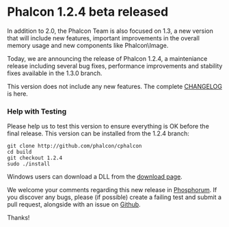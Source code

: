<!--
slug: phalcon-1-2-4-beta-released
date: Thu Sep 19 2013 11:03:00 GMT-0400 (EDT)
tags: phalcon, php
title: Phalcon 1.2.4 beta released
id: 61673713946
link: http://blog.phalconphp.com/post/61673713946/phalcon-1-2-4-beta-released
raw: {"blog_name":"phalconphp","id":61673713946,"post_url":"http://blog.phalconphp.com/post/61673713946/phalcon-1-2-4-beta-released","slug":"phalcon-1-2-4-beta-released","type":"text","date":"2013-09-19 15:03:00 GMT","timestamp":1379602980,"state":"published","format":"html","reblog_key":"UpyXjp00","tags":["phalcon","php"],"short_url":"http://tmblr.co/Z6PumvvS2Z4Q","highlighted":[],"note_count":2,"title":"Phalcon 1.2.4 beta released","body":"<p>In addition to 2.0, the Phalcon Team is also focused on 1.3, a new version that will include new features, important improvements in the overall memory usage and new components like Phalcon\\Image.</p>\n<p>Today, we are announcing the release of Phalcon 1.2.4, a mainteniance release including several bug fixes, performance improvements and stability fixes available in the 1.3.0 branch.</p>\n<p>This version does not include any new features. The complete <a href=\"https://github.com/phalcon/cphalcon/blob/1.2.4/CHANGELOG\">CHANGELOG​</a> is ​here.</p>\n<h3>Help with Testing</h3>\n<p>Please help us to test this version to ensure everything is OK before the final release. This version can be installed from the 1.2.4 branch:</p>\n<pre class=\"sh_sh sh_sourceCode\">git clone <a href=\"http://github.com/phalcon/cphalcon\">http://github.com/phalcon/cphalcon</a>\ncd build\ngit checkout 1.2.4\nsudo ./install\n</pre>\n<p>Windows users can download a DLL from the <a href=\"http://phalconphp.com/download\">download page</a>.</p>\n<p>We welcome your comments regarding this new release in <a href=\"http://forum.phalconphp.com\">Phosphorum</a>. If you discover any bugs, please (if possible) create a failing test and submit a pull request, alongside with an issue on <a href=\"https://github.com/phalcon/cphalcon\">Github</a>.</p>\n<p>Thanks!</p>","reblog":{"tree_html":"","comment":"<p>In addition to 2.0, the Phalcon Team is also focused on 1.3, a new version that will include new features, important improvements in the overall memory usage and new components like Phalcon\\Image.</p>\n<p>Today, we are announcing the release of Phalcon 1.2.4, a mainteniance release including several bug fixes, performance improvements and stability fixes available in the 1.3.0 branch.</p>\n<p>This version does not include any new features. The complete <a href=\"https://github.com/phalcon/cphalcon/blob/1.2.4/CHANGELOG\">CHANGELOG&#8203;</a> is &#8203;here.</p>\n<h3>Help with Testing</h3>\n<p>Please help us to test this version to ensure everything is OK before the final release. This version can be installed from the 1.2.4 branch:</p>\n<pre class=\"sh_sh sh_sourceCode\">git clone <a href=\"http://github.com/phalcon/cphalcon\">http://github.com/phalcon/cphalcon</a>\ncd build\ngit checkout 1.2.4\nsudo ./install\n</pre>\n<p>Windows users can download a DLL from the <a href=\"http://phalconphp.com/download\">download page</a>.</p>\n<p>We welcome your comments regarding this new release in <a href=\"http://forum.phalconphp.com\">Phosphorum</a>. If you discover any bugs, please (if possible) create a failing test and submit a pull request, alongside with an issue on <a href=\"https://github.com/phalcon/cphalcon\">Github</a>.</p>\n<p>Thanks!</p>"},"trail":[{"blog":{"name":"phalconphp","theme":{"header_full_width":1117,"header_full_height":426,"header_focus_width":758,"header_focus_height":426,"avatar_shape":"square","background_color":"#FAFAFA","body_font":"Helvetica Neue","header_bounds":"0,937,426,179","header_image":"http://static.tumblr.com/be2b0380984b972b47699d457f4c0ffb/ivjir8a/815nn0qo7/tumblr_static_28z87js742xwowwo0kco04ogs.jpg","header_image_focused":"http://static.tumblr.com/be2b0380984b972b47699d457f4c0ffb/ivjir8a/laHnn0qo9/tumblr_static_tumblr_static_28z87js742xwowwo0kco04ogs_focused_v3.jpg","header_image_scaled":"http://static.tumblr.com/be2b0380984b972b47699d457f4c0ffb/ivjir8a/815nn0qo7/tumblr_static_28z87js742xwowwo0kco04ogs_2048_v2.jpg","header_stretch":true,"link_color":"#529ECC","show_avatar":true,"show_description":true,"show_header_image":true,"show_title":true,"title_color":"#444444","title_font":"Gibson","title_font_weight":"bold"}},"post":{"id":"61673713946"},"content":"<p>In addition to 2.0, the Phalcon Team is also focused on 1.3, a new version that will include new features, important improvements in the overall memory usage and new components like Phalcon\\Image.</p>\n<p>Today, we are announcing the release of Phalcon 1.2.4, a mainteniance release including several bug fixes, performance improvements and stability fixes available in the 1.3.0 branch.</p>\n<p>This version does not include any new features. The complete <a href=\"https://github.com/phalcon/cphalcon/blob/1.2.4/CHANGELOG\">CHANGELOG​</a> is ​here.</p>\n<h3>Help with Testing</h3>\n<p>Please help us to test this version to ensure everything is OK before the final release. This version can be installed from the 1.2.4 branch:</p>\n<pre class=\"sh_sh sh_sourceCode\">git clone <a href=\"http://github.com/phalcon/cphalcon\">http://github.com/phalcon/cphalcon</a>\ncd build\ngit checkout 1.2.4\nsudo ./install\n</pre>\n<p>Windows users can download a DLL from the <a href=\"http://phalconphp.com/download\">download page</a>.</p>\n<p>We welcome your comments regarding this new release in <a href=\"http://forum.phalconphp.com\">Phosphorum</a>. If you discover any bugs, please (if possible) create a failing test and submit a pull request, alongside with an issue on <a href=\"https://github.com/phalcon/cphalcon\">Github</a>.</p>\n<p>Thanks!</p>","content_raw":"<p>In addition to 2.0, the Phalcon Team is also focused on 1.3, a new version that will include new features, important improvements in the overall memory usage and new components like Phalcon\\Image.</p>\r\n<p>Today, we are announcing the release of Phalcon 1.2.4, a mainteniance release including several bug fixes, performance improvements and stability fixes available in the 1.3.0 branch.</p>\r\n<p>This version does not include any new features. The complete <a href=\"https://github.com/phalcon/cphalcon/blob/1.2.4/CHANGELOG\">CHANGELOG&#8203;</a> is &#8203;here.</p>\r\n<h3>Help with Testing</h3>\r\n<p>Please help us to test this version to ensure everything is OK before the final release. This version can be installed from the 1.2.4 branch:</p>\r\n<pre class=\"sh_sh sh_sourceCode\">git clone http://github.com/phalcon/cphalcon\r\ncd build\r\ngit checkout 1.2.4\r\nsudo ./install\r\n</pre>\r\n<p>Windows users can download a DLL from the <a href=\"http://phalconphp.com/download\">download page</a>.</p>\r\n<p>We welcome your comments regarding this new release in <a href=\"forum.phalconphp.com\">Phosphorum</a>. If you discover any bugs, please (if possible) create a failing test and submit a pull request, alongside with an issue on <a href=\"https://github.com/phalcon/cphalcon\">Github</a>.</p>\r\n<p>Thanks!</p>","is_current_item":true,"is_root_item":true}]}
publish: 2013-09-019
-->


Phalcon 1.2.4 beta released
===========================

In addition to 2.0, the Phalcon Team is also focused on 1.3, a new
version that will include new features, important improvements in the
overall memory usage and new components like Phalcon\\Image.

Today, we are announcing the release of Phalcon 1.2.4, a mainteniance
release including several bug fixes, performance improvements and
stability fixes available in the 1.3.0 branch.

This version does not include any new features. The complete
[CHANGELOG​](https://github.com/phalcon/cphalcon/blob/1.2.4/CHANGELOG)
is ​here.

### Help with Testing

Please help us to test this version to ensure everything is OK before
the final release. This version can be installed from the 1.2.4 branch:

~~~~ {.sh_sh .sh_sourceCode}
git clone http://github.com/phalcon/cphalcon
cd build
git checkout 1.2.4
sudo ./install
~~~~

Windows users can download a DLL from the [download
page](http://phalconphp.com/download).

We welcome your comments regarding this new release in
[Phosphorum](http://forum.phalconphp.com). If you discover any bugs,
please (if possible) create a failing test and submit a pull request,
alongside with an issue on
[Github](https://github.com/phalcon/cphalcon).

Thanks!

